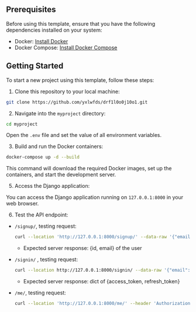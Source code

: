 ## Prerequisites

Before using this template, ensure that you have the following dependencies installed on your system:

- Docker: [Install Docker](https://www.docker.com/get-started)
- Docker Compose: [Install Docker Compose](https://docs.docker.com/compose/install/)

## Getting Started

To start a new project using this template, follow these steps:

1. Clone this repository to your local machine:

```bash
git clone https://github.com/yxlwfds/drf1l0o0j10o1.git
```

2. Navigate into the `myproject` directory:

```bash
cd myproject
```

Open the `.env` file and set the value of all environment variables.

3. Build and run the Docker containers:

```bash
docker-compose up -d --build
```

This command will download the required Docker images, set up the containers, and start the development server.

5. Access the Django application:

You can access the Django application running on `127.0.0.1:8000` in your web browser.

6. Test the API endpoint:

- `/signup/`, testing request:

    ```bash
    curl --location 'http://127.0.0.1:8000/signup/' --data-raw '{"email": "test@test.com","password": "123"}'
    ```

    - Expected server response: {id, email} of the user
- `/signin/` , testing request:

    ```bash
    curl --location http://127.0.0.1:8000/signin/ --data-raw '{"email": "test@test.com","password": "123"}'
    ```

    - Expected server response: dict of {access_token, refresh_token}
- `/me/`, testing request:

    ```bash
    curl --location 'http://127.0.0.1:8000/me/' --header 'Authorization: Bearer <eyJ0eXAiOiJKV1QiLCJhbGciOiJIUzI1NiJ9.eyJ0b2tlbl90eXBlIjoiYWNjZXNzIiwiZXhwIjoxNzE2OTc1Nzg1LCJpYXQiOjE3MTY5NzM5ODUsImp0aSI6ImJhMmNlODQ2ODY1NjRkYmNhMDk0YjAwOTg5NTBlZWFkIiwidXNlcl9pZCI6MX0.ULM83py1CkMS2lovi-3fOEkZ8NRjijYt-dQXQXJlBxo'
